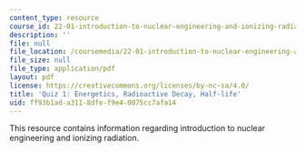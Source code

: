 ```yaml
---
content_type: resource
course_id: 22-01-introduction-to-nuclear-engineering-and-ionizing-radiation-fall-2015
description: ''
file: null
file_location: /coursemedia/22-01-introduction-to-nuclear-engineering-and-ionizing-radiation-fall-2015/ff93b1ada3118dfef9e40075cc7afa14_MIT22_01F15_quiz1.pdf
file_size: null
file_type: application/pdf
layout: pdf
license: https://creativecommons.org/licenses/by-nc-sa/4.0/
title: 'Quiz 1: Energetics, Radioactive Decay, Half-life'
uid: ff93b1ad-a311-8dfe-f9e4-0075cc7afa14
---
```

This resource contains information regarding introduction to nuclear engineering and ionizing radiation.